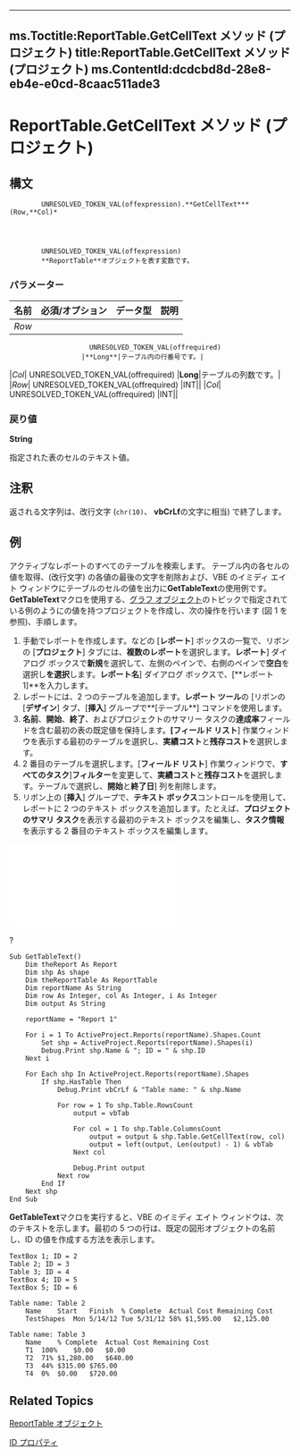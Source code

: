 
---
ms.Toctitle:ReportTable.GetCellText メソッド (プロジェクト)
title:ReportTable.GetCellText メソッド (プロジェクト)
ms.ContentId:dcdcbd8d-28e8-eb4e-e0cd-8caac511ade3
---
# ReportTable.GetCellText メソッド (プロジェクト)





## 構文

            UNRESOLVED_TOKEN_VAL(offexpression).**GetCellText***(Row,**Col)*




            UNRESOLVED_TOKEN_VAL(offexpression)
            **ReportTable**オブジェクトを表す変数です。

### パラメーター

|**名前**|**必須/オプション**|**データ型**|**説明**|
|---|---|---|---|
|*Row*|
                        UNRESOLVED_TOKEN_VAL(offrequired)
                      |**Long**|テーブル内の行番号です。|
|*Col*|
                        UNRESOLVED_TOKEN_VAL(offrequired)
                      |**Long**|テーブルの列数です。|
|*Row*|
                        UNRESOLVED_TOKEN_VAL(offrequired)
                      |INT||
|*Col*|
                        UNRESOLVED_TOKEN_VAL(offrequired)
                      |INT||



### 戻り値
**String**



指定された表のセルのテキスト値。





## 注釈
返される文字列は、改行文字 (`chr(10)`、 **vbCrLf**の文字に相当) で終了します。



## 例
アクティブなレポートのすべてのテーブルを検索します。 テーブル内の各セルの値を取得、(改行文字) の各値の最後の文字を削除および、VBE のイミディ エイト ウィンドウにテーブルのセルの値を出力に**GetTableText**の使用例です。**GetTableText**マクロを使用する、[グラフ オブジェクト](810d4ec1-69d2-c432-b9da-57042b783b85)のトピックで指定されている例のようにの値を持つプロジェクトを作成し、次の操作を行います (図 1 を参照)、手順します。

1. 手動でレポートを作成します。などの [**レポート**] ボックスの一覧で、リボンの [**プロジェクト**] タブには、**複数のレポート**を選択します。**レポート**] ダイアログ ボックスで**新規**を選択して、左側のペインで、右側のペインで**空白**を選択し**を選択**します。**レポート名**] ダイアログ ボックスで、[**レポート 1]**を入力します。
2. レポートには、2 つのテーブルを追加します。**レポート ツール**の [リボンの [**デザイン**] タブ、[**挿入**] グループで**[テーブル**] コマンドを使用します。
3. **名前**、**開始**、**終了**、およびプロジェクトのサマリー タスクの**達成率**フィールドを含む最初の表の既定値を保持します。**[フィールド リスト**] 作業ウィンドウを表示する最初のテーブルを選択し、**実績コスト**と**残存コスト**を選択します。
4. 2 番目のテーブルを選択します。[**フィールド リスト**] 作業ウィンドウで、**すべてのタスク**]**フィルター**を変更して、**実績コスト**と**残存コスト**を選択します。テーブルで選択し、**開始**と**終了日**] 列を削除します。
5. リボン上の [**挿入**] グループで、**テキスト ボックス**コントロールを使用して、レポートに 2 つのテキスト ボックスを追加します。たとえば、**プロジェクトのサマリ タスク**を表示する最初のテキスト ボックスを編集し、**タスク情報**を表示する 2 番目のテキスト ボックスを編集します。


![図 1 です。サンプル レポートには、2 つのテーブルと 3 つのテキスト ボックスが含まれています。](85897236-7e37-4a02-aae5-bd876bee7419.md)




?

```vba
Sub GetTableText()
    Dim theReport As Report
    Dim shp As shape
    Dim theReportTable As ReportTable
    Dim reportName As String
    Dim row As Integer, col As Integer, i As Integer
    Dim output As String
    
    reportName = "Report 1"
    
    For i = 1 To ActiveProject.Reports(reportName).Shapes.Count
        Set shp = ActiveProject.Reports(reportName).Shapes(i)
        Debug.Print shp.Name & "; ID = " & shp.ID
    Next i
    
    For Each shp In ActiveProject.Reports(reportName).Shapes
        If shp.HasTable Then
            Debug.Print vbCrLf & "Table name: " & shp.Name
            
            For row = 1 To shp.Table.RowsCount
                output = vbTab
                
                For col = 1 To shp.Table.ColumnsCount
                    output = output & shp.Table.GetCellText(row, col)
                    output = left(output, Len(output) - 1) & vbTab
                Next col
                
                Debug.Print output
            Next row
        End If
    Next shp
End Sub
```




**GetTableText**マクロを実行すると、VBE のイミディ エイト ウィンドウは、次のテキストを示します。最初の 5 つの行は、既定の図形オブジェクトの名前し、ID の値を作成する方法を表示します。

```sourcecode
TextBox 1; ID = 2
Table 2; ID = 3
Table 3; ID = 4
TextBox 4; ID = 5
TextBox 5; ID = 6

Table name: Table 2
    Name    Start   Finish  % Complete  Actual Cost Remaining Cost  
    TestShapes  Mon 5/14/12 Tue 5/31/12 58% $1,595.00   $2,125.00   

Table name: Table 3
    Name    % Complete  Actual Cost Remaining Cost  
    T1  100%    $0.00   $0.00   
    T2  71% $1,280.00   $640.00 
    T3  44% $315.00 $765.00 
    T4  0%  $0.00   $720.00
```




## Related Topics

[ReportTable オブジェクト](db9846c7-fd53-ae5a-7a43-35dfc60f4fe4.md)

[ID プロパティ](8b619251-1914-cbf0-6b50-e978f8ffe125.md)




